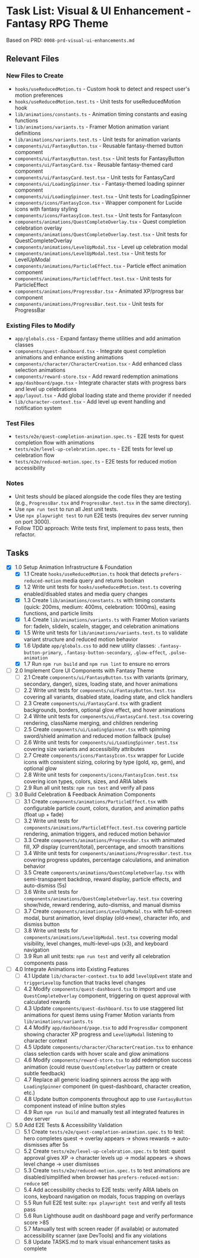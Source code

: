 # Task List: Visual & UI Enhancement - Fantasy RPG Theme

Based on PRD: `0008-prd-visual-ui-enhancements.md`

## Relevant Files

### New Files to Create
- `hooks/useReducedMotion.ts` - Custom hook to detect and respect user's motion preferences
- `hooks/useReducedMotion.test.ts` - Unit tests for useReducedMotion hook
- `lib/animations/constants.ts` - Animation timing constants and easing functions
- `lib/animations/variants.ts` - Framer Motion animation variant definitions
- `lib/animations/variants.test.ts` - Unit tests for animation variants
- `components/ui/FantasyButton.tsx` - Reusable fantasy-themed button component
- `components/ui/FantasyButton.test.tsx` - Unit tests for FantasyButton
- `components/ui/FantasyCard.tsx` - Reusable fantasy-themed card component
- `components/ui/FantasyCard.test.tsx` - Unit tests for FantasyCard
- `components/ui/LoadingSpinner.tsx` - Fantasy-themed loading spinner component
- `components/ui/LoadingSpinner.test.tsx` - Unit tests for LoadingSpinner
- `components/icons/FantasyIcon.tsx` - Wrapper component for Lucide icons with fantasy styling
- `components/icons/FantasyIcon.test.tsx` - Unit tests for FantasyIcon
- `components/animations/QuestCompleteOverlay.tsx` - Quest completion celebration overlay
- `components/animations/QuestCompleteOverlay.test.tsx` - Unit tests for QuestCompleteOverlay
- `components/animations/LevelUpModal.tsx` - Level up celebration modal
- `components/animations/LevelUpModal.test.tsx` - Unit tests for LevelUpModal
- `components/animations/ParticleEffect.tsx` - Particle effect animation component
- `components/animations/ParticleEffect.test.tsx` - Unit tests for ParticleEffect
- `components/animations/ProgressBar.tsx` - Animated XP/progress bar component
- `components/animations/ProgressBar.test.tsx` - Unit tests for ProgressBar

### Existing Files to Modify
- `app/globals.css` - Expand fantasy theme utilities and add animation classes
- `components/quest-dashboard.tsx` - Integrate quest completion animations and enhance existing animations
- `components/character/CharacterCreation.tsx` - Add enhanced class selection animations
- `components/reward-store.tsx` - Add reward redemption animations
- `app/dashboard/page.tsx` - Integrate character stats with progress bars and level up celebrations
- `app/layout.tsx` - Add global loading state and theme provider if needed
- `lib/character-context.tsx` - Add level up event handling and notification system

### Test Files
- `tests/e2e/quest-completion-animation.spec.ts` - E2E tests for quest completion flow with animations
- `tests/e2e/level-up-celebration.spec.ts` - E2E tests for level up celebration flow
- `tests/e2e/reduced-motion.spec.ts` - E2E tests for reduced motion accessibility

### Notes
- Unit tests should be placed alongside the code files they are testing (e.g., `ProgressBar.tsx` and `ProgressBar.test.tsx` in the same directory).
- Use `npm run test` to run all Jest unit tests.
- Use `npx playwright test` to run E2E tests (requires dev server running on port 3000).
- Follow TDD approach: Write tests first, implement to pass tests, then refactor.

## Tasks

- [x] 1.0 Setup Animation Infrastructure & Foundation
  - [x] 1.1 Create `hooks/useReducedMotion.ts` hook that detects `prefers-reduced-motion` media query and returns boolean
  - [x] 1.2 Write unit tests for `hooks/useReducedMotion.test.ts` covering enabled/disabled states and media query changes
  - [x] 1.3 Create `lib/animations/constants.ts` with timing constants (quick: 200ms, medium: 400ms, celebration: 1000ms), easing functions, and particle limits
  - [x] 1.4 Create `lib/animations/variants.ts` with Framer Motion variants for: fadeIn, slideIn, scaleIn, stagger, and celebration animations
  - [x] 1.5 Write unit tests for `lib/animations/variants.test.ts` to validate variant structure and reduced motion behavior
  - [x] 1.6 Update `app/globals.css` to add new utility classes: `.fantasy-button-primary`, `.fantasy-button-secondary`, `.glow-effect`, `.pulse-animation`
  - [x] 1.7 Run `npm run build` and `npm run lint` to ensure no errors

- [ ] 2.0 Implement Core UI Components with Fantasy Theme
  - [ ] 2.1 Create `components/ui/FantasyButton.tsx` with variants (primary, secondary, danger), sizes, loading state, and hover animations
  - [ ] 2.2 Write unit tests for `components/ui/FantasyButton.test.tsx` covering all variants, disabled state, loading state, and click handlers
  - [ ] 2.3 Create `components/ui/FantasyCard.tsx` with gradient backgrounds, borders, optional glow effect, and hover animations
  - [ ] 2.4 Write unit tests for `components/ui/FantasyCard.test.tsx` covering rendering, className merging, and children rendering
  - [ ] 2.5 Create `components/ui/LoadingSpinner.tsx` with spinning sword/shield animation and reduced motion fallback (pulse)
  - [ ] 2.6 Write unit tests for `components/ui/LoadingSpinner.test.tsx` covering size variants and accessibility attributes
  - [ ] 2.7 Create `components/icons/FantasyIcon.tsx` wrapper for Lucide icons with consistent sizing, coloring by type (gold, xp, gem), and optional glow
  - [ ] 2.8 Write unit tests for `components/icons/FantasyIcon.test.tsx` covering icon types, colors, sizes, and ARIA labels
  - [ ] 2.9 Run all unit tests: `npm run test` and verify all pass

- [ ] 3.0 Build Celebration & Feedback Animation Components
  - [ ] 3.1 Create `components/animations/ParticleEffect.tsx` with configurable particle count, colors, duration, and animation paths (float up + fade)
  - [ ] 3.2 Write unit tests for `components/animations/ParticleEffect.test.tsx` covering particle rendering, animation triggers, and reduced motion behavior
  - [ ] 3.3 Create `components/animations/ProgressBar.tsx` with animated fill, XP display (current/total), percentage, and smooth transitions
  - [ ] 3.4 Write unit tests for `components/animations/ProgressBar.test.tsx` covering progress updates, percentage calculations, and animation behavior
  - [ ] 3.5 Create `components/animations/QuestCompleteOverlay.tsx` with semi-transparent backdrop, reward display, particle effects, and auto-dismiss (5s)
  - [ ] 3.6 Write unit tests for `components/animations/QuestCompleteOverlay.test.tsx` covering show/hide, reward rendering, auto-dismiss, and manual dismiss
  - [ ] 3.7 Create `components/animations/LevelUpModal.tsx` with full-screen modal, burst animation, level display (old→new), character info, and dismiss button
  - [ ] 3.8 Write unit tests for `components/animations/LevelUpModal.test.tsx` covering modal visibility, level changes, multi-level-ups (x3), and keyboard navigation
  - [ ] 3.9 Run all unit tests: `npm run test` and verify all celebration components pass

- [ ] 4.0 Integrate Animations into Existing Features
  - [ ] 4.1 Update `lib/character-context.tsx` to add `levelUpEvent` state and `triggerLevelUp` function that tracks level changes
  - [ ] 4.2 Modify `components/quest-dashboard.tsx` to import and use `QuestCompleteOverlay` component, triggering on quest approval with calculated rewards
  - [ ] 4.3 Update `components/quest-dashboard.tsx` to use staggered list animations for quest items using Framer Motion variants from `lib/animations/variants.ts`
  - [ ] 4.4 Modify `app/dashboard/page.tsx` to add `ProgressBar` component showing character XP progress and `LevelUpModal` listening to character context
  - [ ] 4.5 Update `components/character/CharacterCreation.tsx` to enhance class selection cards with hover scale and glow animations
  - [ ] 4.6 Modify `components/reward-store.tsx` to add redemption success animation (could reuse `QuestCompleteOverlay` pattern or create subtle feedback)
  - [ ] 4.7 Replace all generic loading spinners across the app with `LoadingSpinner` component (in quest-dashboard, character creation, etc.)
  - [ ] 4.8 Update button components throughout app to use `FantasyButton` component instead of inline button styles
  - [ ] 4.9 Run `npm run build` and manually test all integrated features in dev server

- [ ] 5.0 Add E2E Tests & Accessibility Validation
  - [ ] 5.1 Create `tests/e2e/quest-completion-animation.spec.ts` to test: hero completes quest → overlay appears → shows rewards → auto-dismisses after 5s
  - [ ] 5.2 Create `tests/e2e/level-up-celebration.spec.ts` to test: quest approval gives XP → character levels up → modal appears → shows level change → user dismisses
  - [ ] 5.3 Create `tests/e2e/reduced-motion.spec.ts` to test animations are disabled/simplified when browser has `prefers-reduced-motion: reduce` set
  - [ ] 5.4 Add accessibility checks to E2E tests: verify ARIA labels on icons, keyboard navigation on modals, focus trapping on overlays
  - [ ] 5.5 Run full E2E test suite: `npx playwright test` and verify all tests pass
  - [ ] 5.6 Run Lighthouse audit on dashboard page and verify performance score >85
  - [ ] 5.7 Manually test with screen reader (if available) or automated accessibility scanner (axe DevTools) and fix any violations
  - [ ] 5.8 Update TASKS.md to mark visual enhancement tasks as complete
